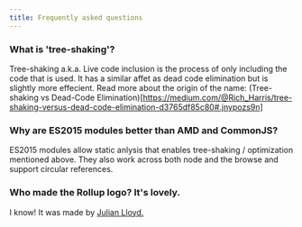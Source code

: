 ```yaml
---
title: Frequently asked questions
---
```


### What is 'tree-shaking'?

Tree-shaking a.k.a. Live code inclusion is the process of only including the code that is used.  It has a similar affet as dead code elimination but is slightly more effecient.
Read more about the origin of the name: (Tree-shaking vs Dead-Code Elimination)[https://medium.com/@Rich_Harris/tree-shaking-versus-dead-code-elimination-d3765df85c80#.jnypozs9n]

### Why are ES2015 modules better than AMD and CommonJS?

ES2015 modules allow static anlysis that enables tree-shaking / optimization mentioned above.  They also work across both node and the browse and support circular references. 

### Who made the Rollup logo? It's lovely.

I know! It was made by [Julian Lloyd.](https://twitter.com/jlmakes)
